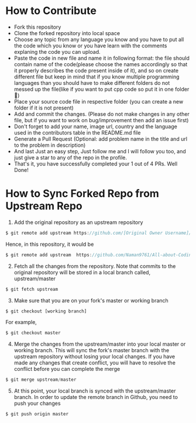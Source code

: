 # How to Contribute



- Fork this repository 
- Clone the forked repository into local space
- Choose any topic from any language you know and you have to put all the code which you know or you have learn with the comments explaning the code you can upload.
- Paste the code in new file and name it in following format:
  the file should contain name of the code(please choose the names accordingly so that it properly describes the code present inside of it),
and so on create different file but keep in mind that if you know multiple programming languages than you should have to make different folders do not messed up the file(like if you want to put cpp code so put it in one folder 📂) 
- Place your source code file in respective folder (you can create a new folder if it is not present)
- Add and commit the changes. (Please do not make changes in any other file, but if you want to work on bug/improvement then add an issue first)
- Don't forget to add your name, image url, country and the language used in the contributors table in the README.md file
- Generate a Pull Request (Optional: add problem name in the title and url to the problem in description)
- And last Just an easy step, Just follow me and I will follow you too, and just give a star to any of the repo in the profile.
- That's it, you have successfully completed your 1 out of 4 PRs. Well Done!


# How to Sync Forked Repo from Upstream Repo


1. Add the original repository as an upstream repository
```javascript
$ git remote add upstream https://github.com/[Original Owner Username]/[Original Repository].git
```
Hence, in this repository, it would be
```javascript
$ git remote add upstream  https://github.com/Naman9761/All-about-Coding.git
```

2. Fetch all the changes from the repository. Note that commits to the original repository will be stored in a local branch called, upstream/master
```javascript
$ git fetch upstream
```

3. Make sure that you are on your fork's master or working branch
```javascript
$ git checkout [working branch]
```
For example,
```javascript
$ git checkout master
```

4. Merge the changes from the upstream/master into  your local master or working branch. This will sync the fork's master branch with the upstream repository without losing your local changes. If you have made any changes that create conflict, you will have to resolve the conflict before you can complete the merge
```javascript
$ git merge upstream/master
```

5. At this point, your local branch is synced with the upstream/master branch. In order to update the remote branch in Github, you need to push your changes
```javascript
$ git push origin master
```
